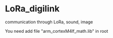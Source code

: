 # LoRa_digilink
communication through LoRa, sound, image

You need add file "arm_cortexM4lf_math.lib" in root
